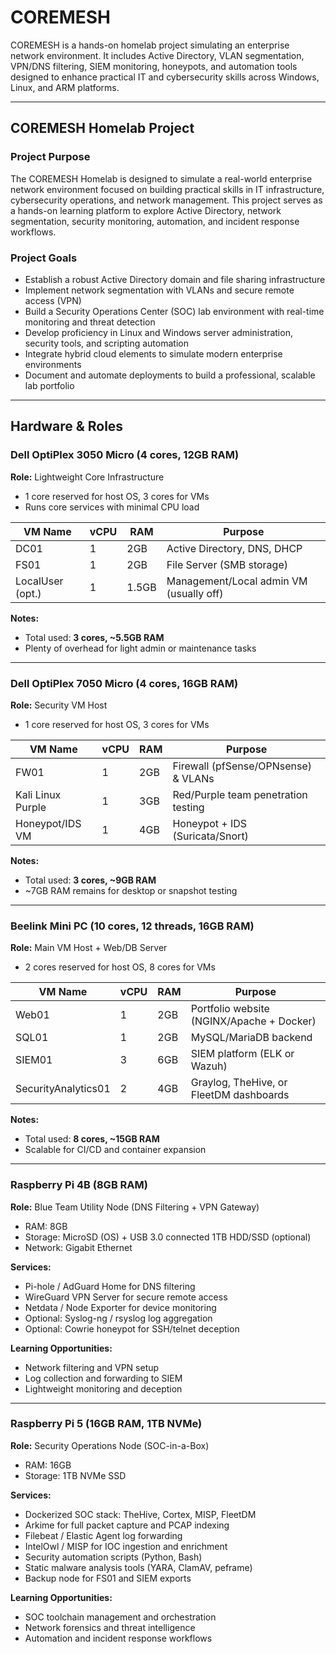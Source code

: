 # COREMESH

COREMESH is a hands-on homelab project simulating an enterprise network environment. It includes Active Directory, VLAN segmentation, VPN/DNS filtering, SIEM monitoring, honeypots, and automation tools designed to enhance practical IT and cybersecurity skills across Windows, Linux, and ARM platforms.

---

## COREMESH Homelab Project

### Project Purpose

The COREMESH Homelab is designed to simulate a real-world enterprise network environment focused on building practical skills in IT infrastructure, cybersecurity operations, and network management. This project serves as a hands-on learning platform to explore Active Directory, network segmentation, security monitoring, automation, and incident response workflows.

### Project Goals

- Establish a robust Active Directory domain and file sharing infrastructure  
- Implement network segmentation with VLANs and secure remote access (VPN)  
- Build a Security Operations Center (SOC) lab environment with real-time monitoring and threat detection  
- Develop proficiency in Linux and Windows server administration, security tools, and scripting automation  
- Integrate hybrid cloud elements to simulate modern enterprise environments  
- Document and automate deployments to build a professional, scalable lab portfolio  

---

## Hardware & Roles

### Dell OptiPlex 3050 Micro (4 cores, 12GB RAM)  
**Role:** Lightweight Core Infrastructure  
- 1 core reserved for host OS, 3 cores for VMs  
- Runs core services with minimal CPU load  

| VM Name          | vCPU | RAM  | Purpose                                 |
|------------------|-------|------|-----------------------------------------|
| DC01             | 1     | 2GB  | Active Directory, DNS, DHCP             |
| FS01             | 1     | 2GB  | File Server (SMB storage)                |
| LocalUser (opt.) | 1     | 1.5GB| Management/Local admin VM (usually off) |

**Notes:**  
- Total used: **3 cores, ~5.5GB RAM**  
- Plenty of overhead for light admin or maintenance tasks  

---

### Dell OptiPlex 7050 Micro (4 cores, 16GB RAM)  
**Role:** Security VM Host  
- 1 core reserved for host OS, 3 cores for VMs  

| VM Name          | vCPU | RAM | Purpose                                |
|------------------|-------|-----|----------------------------------------|
| FW01             | 1     | 2GB | Firewall (pfSense/OPNsense) & VLANs    |
| Kali Linux Purple | 1     | 3GB | Red/Purple team penetration testing    |
| Honeypot/IDS VM  | 1     | 4GB | Honeypot + IDS (Suricata/Snort)        |

**Notes:**  
- Total used: **3 cores, ~9GB RAM**  
- ~7GB RAM remains for desktop or snapshot testing  

---

### Beelink Mini PC (10 cores, 12 threads, 16GB RAM)  
**Role:** Main VM Host + Web/DB Server  
- 2 cores reserved for host OS, 8 cores for VMs  

| VM Name               | vCPU | RAM | Purpose                                 |
|-----------------------|-------|-----|-----------------------------------------|
| Web01                 | 1     | 2GB | Portfolio website (NGINX/Apache + Docker) |
| SQL01                 | 1     | 2GB | MySQL/MariaDB backend                   |
| SIEM01                | 3     | 6GB | SIEM platform (ELK or Wazuh)            |
| SecurityAnalytics01   | 2     | 4GB | Graylog, TheHive, or FleetDM dashboards |

**Notes:**  
- Total used: **8 cores, ~15GB RAM**  
- Scalable for CI/CD and container expansion  

---

### Raspberry Pi 4B (8GB RAM)  
**Role:** Blue Team Utility Node (DNS Filtering + VPN Gateway)  

- RAM: 8GB  
- Storage: MicroSD (OS) + USB 3.0 connected 1TB HDD/SSD (optional)  
- Network: Gigabit Ethernet  

**Services:**  
- Pi-hole / AdGuard Home for DNS filtering  
- WireGuard VPN Server for secure remote access  
- Netdata / Node Exporter for device monitoring  
- Optional: Syslog-ng / rsyslog log aggregation  
- Optional: Cowrie honeypot for SSH/telnet deception  

**Learning Opportunities:**  
- Network filtering and VPN setup  
- Log collection and forwarding to SIEM  
- Lightweight monitoring and deception  

---

### Raspberry Pi 5 (16GB RAM, 1TB NVMe)  
**Role:** Security Operations Node (SOC-in-a-Box)  

- RAM: 16GB  
- Storage: 1TB NVMe SSD  

**Services:**  
- Dockerized SOC stack: TheHive, Cortex, MISP, FleetDM  
- Arkime for full packet capture and PCAP indexing  
- Filebeat / Elastic Agent log forwarding  
- IntelOwl / MISP for IOC ingestion and enrichment  
- Security automation scripts (Python, Bash)  
- Static malware analysis tools (YARA, ClamAV, peframe)  
- Backup node for FS01 and SIEM exports  

**Learning Opportunities:**  
- SOC toolchain management and orchestration  
- Network forensics and threat intelligence  
- Automation and incident response workflows  


